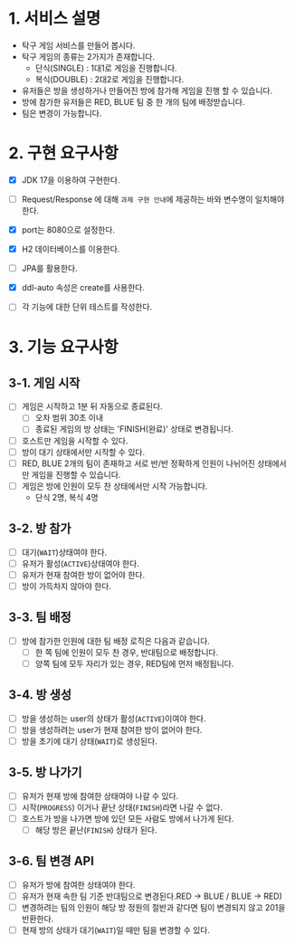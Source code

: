 # 1. 서비스 설명
- 탁구 게임 서비스를 만들어 봅시다.
- 탁구 게임의 종류는 2가지가 존재합니다.
    - 단식(SINGLE) : 1대1로 게임을 진행합니다.
    - 복식(DOUBLE) : 2대2로 게임을 진행합니다.
- 유저들은 방을 생성하거나 만들어진 방에 참가해 게임을 진행 할 수 있습니다.
- 방에 참가한 유저들은 RED, BLUE 팀 중 한 개의 팀에 배정받습니다.
- 팀은 변경이 가능합니다.

# 2. 구현 요구사항
- [x] JDK 17을 이용하여 구현한다.
- [ ] Request/Response 에 대해 `과제 구현 안내`에 제공하는 바와 변수명이 일치해야 한다.
- [x] port는 8080으로 설정한다.
- [x] H2 데이터베이스를 이용한다.
- [ ] JPA를 활용한다.
- [x] ddl-auto 속성은 create를 사용한다.
- [ ] 각 기능에 대한 단위 테스트를 작성한다.


# 3. 기능 요구사항

## 3-1. 게임 시작
- [ ] 게임은 시작하고 1분 뒤 자동으로 종료된다.
    - [ ] 오차 범위 30초 이내
    - [ ] 종료된 게임의 방 상태는 'FINISH(완료)' 상태로 변경됩니다.
- [ ] 호스트만 게임을 시작할 수 있다.
- [ ] 방이 대기 상태에서만 시작할 수 있다.
- [ ] RED, BLUE 2개의 팀이 존재하고 서로 반/반 정확하게 인원이 나뉘어진 상태에서만 게임을 진행할 수 있습니다.
- [ ] 게임은 방에 인원이 모두 찬 상태에서만 시작 가능합니다.
    - 단식 2명, 복식 4명

## 3-2. 방 참가
- [ ] 대기(`WAIT`)상태여야 한다.
- [ ] 유저가 활성(`ACTIVE`)상태여야 한다.
- [ ] 유저가 현재 참여한 방이 없어야 한다.
- [ ] 방이 가득차지 않아야 한다.

## 3-3. 팀 배정
- [ ] 방에 참가한 인원에 대한 팀 배정 로직은 다음과 같습니다.
    - [ ] 한 쪽 팀에 인원이 모두 찬 경우, 반대팀으로 배정합니다.
    - [ ] 양쪽 팀에 모두 자리가 있는 경우, RED팀에 먼저 배정됩니다.

## 3-4. 방 생성
- [ ] 방을 생성하는 user의 상태가 활성(`ACTIVE`)이여야 한다.
- [ ] 방을 생성하려는 user가 현재 참여한 방이 없어야 한다.
- [ ] 방을 초기에 대기 상태(`WAIT`)로 생성된다.

## 3-5. 방 나가기
- [ ] 유저가 현재 방에 참여한 상태여야 나갈 수 있다.
- [ ] 시작(`PROGRESS`) 이거나 끝난 상태(`FINISH`)라면 나갈 수 없다.
- [ ] 호스트가 방을 나가면 방에 있던 모든 사람도 방에서 나가게 된다.
  - [ ] 해당 방은 끝난(`FINISH`) 상태가 된다.

## 3-6. 팀 변경 API
- [ ] 유저가 방에 참여한 상태여야 한다.
- [ ] 유저가 현재 속한 팀 기준 반대팀으로 변경된다.RED -> BLUE / BLUE -> RED)
- [ ] 변경하려는 팀의 인원이 해당 방 정원의 절반과 같다면 팀이 변경되지 않고 201을 반환한다.
- [ ] 현재 방의 상태가 대기(`WAIT`)일 때만 팀을 변경할 수 있다.
